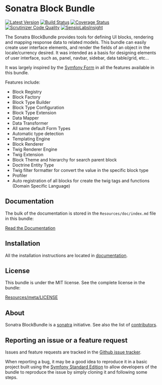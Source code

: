 Sonatra Block Bundle
====================

[![Latest Version](https://img.shields.io/packagist/v/sonatra/block-bundle.svg)](https://packagist.org/packages/sonatra/block-bundle)
[![Build Status](https://travis-ci.org/sonatra/SonatraBlockBundle.svg)](https://travis-ci.org/sonatra/SonatraBlockBundle)
[![Coverage Status](https://img.shields.io/coveralls/sonatra/SonatraBlockBundle.svg)](https://coveralls.io/r/sonatra/SonatraBlockBundle)
[![Scrutinizer Code Quality](https://scrutinizer-ci.com/g/sonatra/SonatraBlockBundle/badges/quality-score.png)](https://scrutinizer-ci.com/g/sonatra/SonatraBlockBundle)
[![SensioLabsInsight](https://insight.sensiolabs.com/projects/0d1dda71-3f47-4dad-be53-017da27d21a8/mini.png)](https://insight.sensiolabs.com/projects/0d1dda71-3f47-4dad-be53-017da27d21a8)

The Sonatra BlockBundle provides tools for defining UI blocks, rendering and mapping
response data to related models. This bundle can easily create user interface elements,
and render the fields of an object in the locale/currency desired. It was intended as a
basis for designing elements of user interface, such as, panel, navbar, sidebar, data
table/grid, etc...

It was largely inspired by the [Symfony Form](https://github.com/symfony/form) in all
the features available in this bundle.

Features include:

- Block Registry
- Block Factory
- Block Type Builder
- Block Type Configuration
- Block Type Extension
- Data Mapper
- Data Transformer
- All same default Form Types
- Automatic type detection
- Templating Engine
- Block Renderer
- Twig Renderer Engine
- Twig Extension
- Block Theme and hierarchy for search parent block
- Doctrine Entity Type
- Twig filter formatter for convert the value in the specific block type
- Profiler
- Auto registration of all blocks for create the twig tags and functions (Domain Specific Language)

Documentation
-------------

The bulk of the documentation is stored in the `Resources/doc/index.md`
file in this bundle:

[Read the Documentation](Resources/doc/index.md)

Installation
------------

All the installation instructions are located in [documentation](Resources/doc/index.md).

License
-------

This bundle is under the MIT license. See the complete license in the bundle:

[Resources/meta/LICENSE](Resources/meta/LICENSE)

About
-----

Sonatra BlockBundle is a [sonatra](https://github.com/sonatra) initiative.
See also the list of [contributors](https://github.com/sonatra/SonatraBlockBundle/contributors).

Reporting an issue or a feature request
---------------------------------------

Issues and feature requests are tracked in the [Github issue tracker](https://github.com/sonatra/SonatraBlockBundle/issues).

When reporting a bug, it may be a good idea to reproduce it in a basic project
built using the [Symfony Standard Edition](https://github.com/symfony/symfony-standard)
to allow developers of the bundle to reproduce the issue by simply cloning it
and following some steps.
